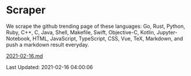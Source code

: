 # Scraper

We scrape the github trending page of these languages: Go, Rust, Python, Ruby, C++, C, Java, Shell, Makefile, Swift, Objective-C, Kotlin, Jupyter-Notebook, HTML, JavaScript, TypeScript, CSS, Vue, TeX, Markdown, and push a markdown result everyday.

[2021-02-16.md](https://github.com/yangwenmai/github-trending-backup/blob/master/2021-02-16.md)

Last Updated: 2021-02-16 04:00:06